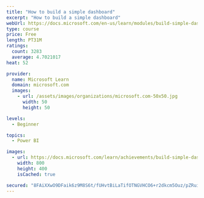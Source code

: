 ```yaml
---
title: "How to build a simple dashboard"
excerpt: "How to build a simple dashboard"
webUrl: https://docs.microsoft.com/en-us/learn/modules/build-simple-dashboard/
type: course
price: Free
length: PT31M
ratings:
  count: 3283
  average: 4.7021017
heat: 52

provider:
  name: Microsoft Learn
  domain: microsoft.com
  images:
    - url: /assets/images/organizations/microsoft.com-50x50.jpg
      width: 50
      height: 50

levels:
  - Beginner

topics:
  - Power BI

images:
  - url: https://docs.microsoft.com/learn/achievements/build-simple-dashboard-social.png
    width: 800
    height: 400
    isCached: true

secured: "8FAiXXwO9DFaik6z9M8S6t/fUHvtBiLaTifOTNGVHCO6+r2dkcm5Ouz/pZRui9xtsw0diIc33/U0GGyyWmV1hE1i1U1FUZd9VMKHoa0SV9tZxwmDi5NMpFfs+QOJ/v7CC/bUsj90fpU+EhfnzD9T548sUzPvHGQbUB5rzjGJxsFgRSl02nJHpQssQrZbQkSzJNKMla//PPYDsIvv5LSSmEgBZeDKqedztO/8o9pzbxXCWJuIrFzXRuCDMlYohw0nE0I+vzCvHvVi2GAkBd+zgLZyz/HzzPoQJBx+XLivxgU08bZUZapb/TAVVrJGnWwq5Ep3oyVtU8B/u2eZysuWXL2/ZfrX5gGwtDoKOWR5VBKSqrxMFdZUmnt8FPIIGN+mJ5HkBBp7+5vCR9oPAvpWFxxmIPC0cWN/B+GiVeX7lFk=;h0YWx3uf2NnMGpZYfWOWlA=="
---
```


